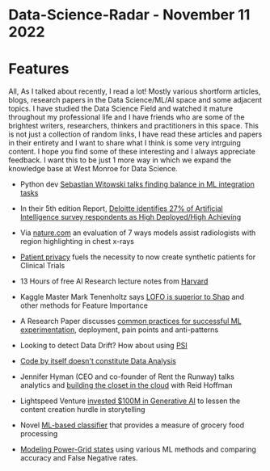 # Data-Science-Radar - November 11 2022
# **Features**

All,
As I talked about recently, I read a lot! Mostly various shortform articles, blogs, research papers in the Data Science/ML/AI space and some adjacent topics. I have studied the Data Science Field and watched it mature throughout my professional life and I have friends who are some of the brightest writers, researchers, thinkers and practitioners in this space. This is not just a collection of random links, I have read these articles and papers in their entirety and I want to share what I think is some very intrguing content. I hope you find some of these interesting and I always appreciate feedback. I want this to be just 1 more way in which we expand the knowledge base at West Monroe for Data Science.


- Python dev [Sebastian Witowski talks finding balance in ML integration tasks](https://sourcery.ai/blog/sebastian-witowski-interview-part-1/)

- In their 5th edition Report, [Deloitte identifies 27% of Artificial Intelligence survey respondents as High Deployed/High Achieving](https://www2.deloitte.com/us/en/pages/consulting/articles/state-of-ai-2022.html)

- Via [nature.com](https://www.nature.com/articles/s42256-022-00536-x#Abs1) an evaluation of 7 ways models assist radiologists with region highlighting in chest x-rays

- [Patient privacy](https://www.nature.com/articles/s41598-022-23011-4) fuels the necessity to now create synthetic patients for Clinical Trials

- 13 Hours of free AI Research lecture notes from [Harvard](https://www.cs197.seas.harvard.edu)

- Kaggle Master Mark Tenenholtz says [LOFO is superior to Shap](https://github.com/aerdem4/lofo-importance) and other methods for Feature Importance

- A Research Paper discusses [common practices for successful ML experimentation](https://arxiv.org/pdf/2209.09125.pdf), deployment, pain points and anti-patterns

- Looking to detect Data Drift? How about using [PSI](https://www.fiddler.ai/blog/measuring-data-drift-population-stability-index)

- [Code by itself doesn't constitute Data Analysis](https://www.tandfonline.com/doi/full/10.1080/10618600.2022.2104290?journalCode=ucgs20)

- Jennifer Hyman (CEO and co-founder of Rent the Runway) talks analytics and [building the closet in the cloud](https://greylock.com/greymatter/designed-by-data/) with Reid Hoffman

- Lightspeed Venture [invested $100M in Generative AI](https://medium.com/lightspeed-venture-partners/why-lightspeed-invested-in-stability-ai-democratizing-generative-ai-b4f2250c5055) to lessen the content creation hurdle in storytelling

- Novel [ML-based classifier](https://www.medrxiv.org/content/10.1101/2022.04.23.22274217v1.full.pdf) that provides a measure of grocery food processing

- [Modeling Power-Grid states](https://www.authorea.com/doi/full/10.22541/au.159845944.43030810) using various ML methods and comparing accuracy and False Negative rates.
